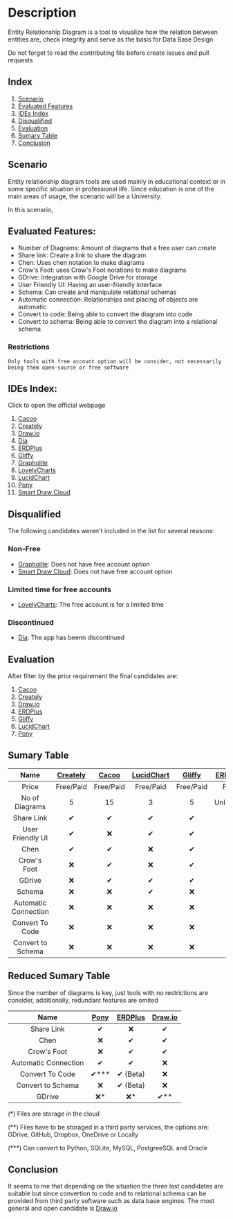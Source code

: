 # Description
Entity Relationship Diagram is a tool to visualize how the relation between entities are, check integrity and serve as the basis for Data Base Design

Do not forget to read the contributing file before create issues and pull requests

## Index
1. [Scenario](#scenario)
1. [Evaluated Features](#evaluated-features)
1. [IDEs Index](#ides-index)
1. [Disqualified](#disqualified)
1. [Evaluation](#evaluation)
1. [Sumary Table](#sumary-table)
1. [Conclusion](#conclusion)

## Scenario
Entity relationship diagram tools are used mainly in educational context or in some specific situation in professional life. Since education is one of the main areas of usage, the scenario will be a University.

In this scenario, 

## Evaluated Features:

- Number of Diagrams: Amount of diagrams that a free user can create
- Share link: Create a link to share the diagram
- Chen: Uses chen notation to make diagrams
- Crow's Foot: uses Crow's Foot notations to make diagrams
- GDrive: Integration with Google Drive for storage
- User Friendly UI: Having an user-friendly interface
- Schema: Can create and manipulate relational schemas
- Automatic connection: Relationships and placing of objects are automatic
- Convert to code: Being able to convert the diagram into code
- Convert to schema: Being able to convert the diagram into a relational schema

### Restrictions

    Only tools with free account option will be consider, not necessarily being them open-source or free software

## IDEs Index:
Click to open the official webpage

1. [Cacoo](https://cacoo.com)
1. [Creately](https://creately.com)
1. [Draw.io](https://www.draw.io)
1. [Dia](https://wiki.gnome.org/Apps/Dia)
1. [ERDPlus](https://erdplus.com)
1. [Gliffy](https://www.gliffy.com)
1. [Grapholite](https://grapholite.com/)
1. [LovelyCharts](http://lovelycharts.com/)
1. [LucidChart](https://www.lucidchart.com)
1. [Pony](https://ponyorm.com/)
1. [Smart Draw Cloud](https://www.smartdraw.com)

## Disqualified
The following candidates weren't included in the list for several reasons:

### Non-Free
- [Grapholite](https://grapholite.com/): Does not have free account option
- [Smart Draw Cloud](https://www.smartdraw.com): Does not have free account option

### Limited time for free accounts
- [LovelyCharts](http://lovelycharts.com/): The free account is for a limited time

### Discontinued
- [Dia](https://wiki.gnome.org/Apps/Dia): The app has beenn discontinued


## Evaluation
After filter by the prior requirement the final candidates are:
1. [Cacoo](https://cacoo.com)
1. [Creately](https://creately.com)
1. [Draw.io](https://www.draw.io)
1. [ERDPlus](https://erdplus.com)
1. [Gliffy](https://www.gliffy.com)
1. [LucidChart](https://www.lucidchart.com)
1. [Pony](https://ponyorm.com/)

## Sumary Table

|         Name         	| [Creately](https://creately.com) 	| [Cacoo](https://cacoo.com) 	| [LucidChart](https://www.lucidchart.com) 	| [Gliffy](https://www.gliffy.com) 	| [ERDPlus](https://erdplus.com) 	| [Pony](https://ponyorm.com/) 	| [Draw.io](https://www.draw.io) 	|
|:--------------------:	|:--------------------------------:	|:--------------------------:	|:----------------------------------------:	|:--------------------------------:	|:------------------------------:	|:----------------------------:	|:------------------------------:	|
|         Price        	|             Free/Paid            	|          Free/Paid         	|                 Free/Paid                	|             Free/Paid            	|              Free              	|             Free             	|              Free              	|
|    No of Diagrams    	|                 5                	|             15             	|                     3                    	|                 5                	|            Unlimited           	|           Unlimited          	|            Unlimited           	|
|      Share Link      	|                 ✔                	|              ✔             	|                     ✔                    	|                 ✔                	|               :x:              	|               ✔              	|                ✔               	|
|   User Friendly UI   	|                 ✔                	|             :x:            	|                     ✔                    	|                 ✔                	|                ✔               	|               ✔              	|                ✔               	|
|         Chen         	|                 ✔                	|              ✔             	|                    :x:                   	|                 ✔                	|                ✔               	|              :x:             	|                ✔               	|
|      Crow's Foot     	|                :x:               	|              ✔             	|                    :x:                   	|                 ✔                	|                ✔               	|              :x:             	|                ✔               	|
|        GDrive        	|                :x:               	|              ✔             	|                     ✔                    	|                 ✔                	|               :x:              	|              :x:             	|                ✔               	|
|        Schema        	|                :x:               	|             :x:            	|                     ✔                    	|                :x:               	|                ✔               	|               ✔              	|                ✔               	|
| Automatic Connection 	|                :x:               	|             :x:            	|                    :x:                   	|                :x:               	|                ✔               	|               ✔              	|               :x:              	|
|    Convert To Code   	|                :x:               	|             :x:            	|                    :x:                   	|                :x:               	|                ✔               	|               ✔              	|               :x:              	|
|   Convert to Schema  	|                :x:               	|             :x:            	|                    :x:                   	|                :x:               	|                ✔               	|              :x:             	|               :x:              	|

## Reduced Sumary Table
Since the number of diagrams is key, just tools with no restrictions are consider, additionally, redundant features are omited

|         Name         	| [Pony](https://ponyorm.com/) 	| [ERDPlus](https://erdplus.com) 	| [Draw.io](https://www.draw.io) 	|
|:--------------------:	|:----------------------------:	|:------------------------------:	|:------------------------------:	|
|      Share Link      	|               ✔              	|               :x:              	|                ✔               	|
|         Chen         	|              :x:             	|                ✔               	|                ✔               	|
|      Crow's Foot     	|              :x:             	|                ✔               	|                ✔               	|
| Automatic Connection 	|               ✔              	|                ✔               	|               :x:              	|
|    Convert To Code   	|             ✔\***            	|            ✔ (Beta)            	|               :x:              	|
|   Convert to Schema  	|              :x:             	|            ✔ (Beta)            	|               :x:              	|
|        GDrive        	|             :x:*             	|              :x:*              	|               ✔**              	|
(\*) Files are storage in the cloud

(\**) Files have to be storaged in a third party services, the options are: GDrive, GitHub, Dropbox, OneDrive or Locally

(\***) Can convert to Python, SQLite, MySQL, PostgreeSQL and Oracle

## Conclusion
It seems to me that depending on the situation the three last candidates are suitable but since convertion to code and to relational schema can be provided from third party software such as data base engines. The most general and open candidate is [Draw.io](https://www.draw.io)
